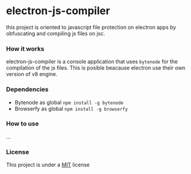 # electron-js-compiler
this project is oriented to javascript file protection on electron apps by obfuscating and compiling js files on jsc. 
### How it works
electron-js-compiler is a console application that uses ``bytenode`` for the compilation of the js files. This is posible beacause electron use their own version of v8 engine.
### Dependencies
- Bytenode as global `npm install -g bytenode`
- Browserfy as global `npm install -g browserfy`
### How to use
...
### License
This project is under a [MIT](https://github.com/Unknowns24/electron-js-compiler/blob/main/LICENSE) license
